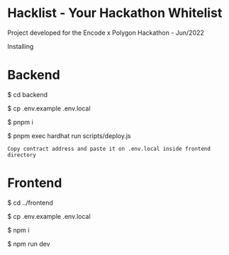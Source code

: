 # Hacklist - Your Hackathon Whitelist

Project developed for the Encode x Polygon Hackathon - Jun/2022

Installing

# Backend

$ cd backend

$ cp .env.example .env.local

$ pnpm i

$ pnpm exec hardhat run scripts/deploy.js

`Copy contract address and paste it on .env.local inside frontend directory`

# Frontend

$ cd ../frontend

$ cp .env.example .env.local

$ npm i

$ npm run dev
